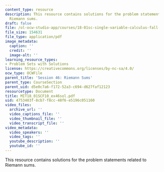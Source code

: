 ```yaml
---
content_type: resource
description: This resource contains solutions for the problem statements related to
  Riemann sums.
draft: false
file: /ol-ocw-studio-app/courses/18-01sc-single-variable-calculus-fall-2010/4753403f8cb7f8cc48f6e5196c051160_MIT18_01SCF10_ex46sol.pdf
file_size: 154631
file_type: application/pdf
image_metadata:
  caption: ''
  credit: ''
  image-alt: ''
learning_resource_types:
- Problem Sets with Solutions
license: https://creativecommons.org/licenses/by-nc-sa/4.0/
ocw_type: OCWFile
parent_title: 'Session 46: Riemann Sums'
parent_type: CourseSection
parent_uid: d5e0c7a6-f172-52a3-c694-d627faf12123
resourcetype: Document
title: MIT18_01SCF10_ex46sol.pdf
uid: 4753403f-8cb7-f8cc-48f6-e5196c051160
video_files:
  archive_url: ''
  video_captions_file: ''
  video_thumbnail_file: ''
  video_transcript_file: ''
video_metadata:
  video_speakers: ''
  video_tags: ''
  youtube_description: ''
  youtube_id: ''
---
```

This resource contains solutions for the problem statements related to Riemann sums.